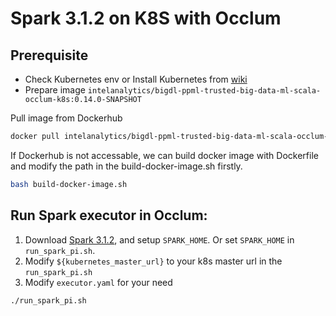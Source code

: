 # Spark 3.1.2 on K8S with Occlum

## Prerequisite

* Check Kubernetes env or Install Kubernetes from [wiki](https://kubernetes.io/zh/docs/setup/production-environment)
* Prepare image `intelanalytics/bigdl-ppml-trusted-big-data-ml-scala-occlum-k8s:0.14.0-SNAPSHOT`

Pull image from Dockerhub

```bash
docker pull intelanalytics/bigdl-ppml-trusted-big-data-ml-scala-occlum-k8s:0.14.0-SNAPSHOT
```

If Dockerhub is not accessable, we can build docker image with Dockerfile and modify the path in the build-docker-image.sh firstly.

``` bash
bash build-docker-image.sh
```

## Run Spark executor in Occlum:

1. Download [Spark 3.1.2](https://archive.apache.org/dist/spark/spark-3.1.2/spark-3.1.2-bin-hadoop2.7.tgz), and setup `SPARK_HOME`. Or set `SPARK_HOME` in `run_spark_pi.sh`.
2. Modify `${kubernetes_master_url}` to your k8s master url in the `run_spark_pi.sh `
3. Modify `executor.yaml` for your need

```bash
./run_spark_pi.sh
```
